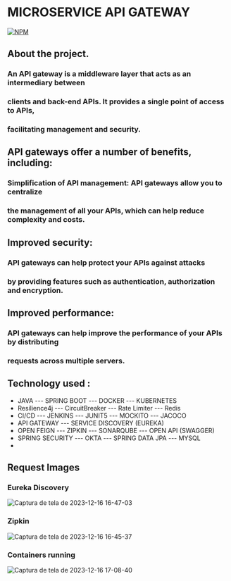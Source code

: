 # MICROSERVICE API GATEWAY

[![NPM](https://img.shields.io/npm/l/react)](https://github.com/JoelMaciel/Product-Catalog/blob/readm/LICENCE)

## About the project.

### An API gateway is a middleware layer that acts as an intermediary between 
### clients and back-end APIs. It provides a single point of access to APIs,
### facilitating management and security.

## API gateways offer a number of benefits, including:

### Simplification of API management: API gateways allow you to centralize
### the management of all your APIs, which can help reduce complexity and costs.
## Improved security: 
### API gateways can help protect your APIs against attacks
### by providing features such as authentication, authorization and encryption.
## Improved performance: 
### API gateways can help improve the performance of your APIs by distributing 
### requests across multiple servers.

## Technology used :
-  JAVA ---  SPRING BOOT ---  DOCKER  ---   KUBERNETES
-  Resilience4j --- CircuitBreaker --- Rate Limiter --- Redis
-  CI/CD ---  JENKINS ---  JUNIT5 ---  MOCKITO --- JACOCO
-  API GATEWAY ---  SERVICE DISCOVERY (EUREKA)
-  OPEN FEIGN ---  ZIPKIN --- SONARQUBE ---  OPEN API (SWAGGER)
-  SPRING SECURITY --- OKTA --- SPRING DATA JPA --- MYSQL
-
## Request Images

### Eureka Discovery
![Captura de tela de 2023-12-16 16-47-03](https://github.com/JoelMaciel/E-commerce-ORDER-SERVICE/assets/77079093/2d30f253-cfe4-47e6-a539-48a7f139c381)
###  Zipkin
![Captura de tela de 2023-12-16 16-45-37](https://github.com/JoelMaciel/E-commerce-ORDER-SERVICE/assets/77079093/24bbd805-ad58-4780-9c95-07c1534cbe8e)

### Containers running

![Captura de tela de 2023-12-16 17-08-40](https://github.com/JoelMaciel/E-commerce-ORDER-SERVICE/assets/77079093/f36d1ccb-6ae6-4569-a44a-0d9dfea9e345)

